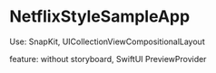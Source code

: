 # NetflixStyleSampleApp

Use: SnapKit, UICollectionViewCompositionalLayout

feature: without storyboard, SwiftUI PreviewProvider

